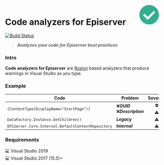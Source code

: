 <img src="docs/icon/icon64.png" align="right" />

# Code analyzers for Episerver
[![Build Status](https://dev.azure.com/madsstorm/CodeAnalyzers.Episerver/_apis/build/status/CodeAnalyzers.Episerver?branchName=master)](https://dev.azure.com/madsstorm/CodeAnalyzers.Episerver/_build/latest?definitionId=2&branchName=master)
<!---
[![Nuget](https://img.shields.io/badge/nuget-v1.0-blue)][nuget]
--->

> **_Analyzes your code for Episerver best practices_**

### Intro
**Code analyzers for Episerver** are [Roslyn](https://docs.microsoft.com/dotnet/csharp/roslyn-sdk) based analyzers that produce warnings in Visual Studio as you type.

### Example
Code | Problem | Severity
-----|---------|:-------:
`[ContentType(DisplayName="StartPage")]` | :x:**_GUID_**<br>:x:**_Description_** | :no_entry:<br>:warning:
`DataFactory.Instance.GetChildren()` | **_Legacy_** | :warning:
`EPiServer.Core.Internal.DefaultContentRepository` | **_Internal_** | :warning:

<!---
### Install
`Install-Package CodeAnalyzers.Episerver`

_Available at [nuget.episerver.com][nuget]_
--->

### Requirements
   :computer: Visual Studio 2019  
   :computer: Visual Studio 2017 (15.5)+

[nuget]: https://nuget.episerver.com/package/?id=CodeAnalyzers.Episerver
